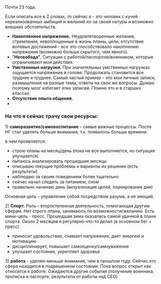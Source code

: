 Почти 23 года.

Если описать все в 2 словах, то сейчас я - это человек с кучей нереализованных амбиций и желаний из-за своей натуры и возможно внешних обстоятельств.

* **Накопленное напряжение.** Неудовлетворенные желания, стремления, невоплощенные в жизнь планы, цели, отсутствие волевых достижений - все это способствовало накоплению напряжения \(возможно больше скрытого, чем явного\).
* "**Несвобода".** Ситуации с работой/паспортом/военником, которые ограничивают мои действия.
* **Умственные нагрузки.** При значительных умственных нагрузках ощущается напряжение в голове. Продолжать становится все труднее и труднее. Самый частый пример - это мои личные записи, размышления на разные темы, ответы на свои же вопросы. Думаю поэтому мозг избегает этих записей. Помню это и в старших классах. 
* **Отсутствие опыта общения.**
* 
### На что я сейчас трачу свои ресурсы:

1\) **саморазвитие/самовоспитание** - самые важные процессы. После НГ стал уделять больше внимания, т.к. появилось больше времени.

в чем проявляется:

* строю планы на месяц/день \(пока не все выполняется, но ситуация улучшается\)
* пытаюсь анализировать прошедшие месяцы
* описываю текущие проблемы и варианты их решения \(есть результаты\)
* наблюдаю за своим поведением более тщательно
* сейчас начал следить за питанием, сном
* правильно начинаю день \(визуализация целей, планирование дня\)

Основная цель - управление собой посредством разума, а не эмоций.

2\) **Спорт.** Роль - второстепенная деятельность, помогающая другим сферам. Нет строго плана, занимаюсь по возможности/желанию. Есть мини-цель - пресс. Прошедшая зима оказалась самой удачной в плане спорта. Около 2 месяцев я регулярно что-то делал \(в основном бег + пресс\).

* приносит удовольствие, снимает напряжение, дает энергию и мотивацию
* дисциплинирует, повышает самооценку/самоуважение
* улучшает состояние, укрепляет здоровье

3\) **работа** - уделяю меньше внимания, чем в прошлом году. Сейчас это сфера находится в подвешенном состоянии. Пока вопрос открыт как относится к работе. Ожидаются другие события \(получение военника, прописка в паспорте, результаты от работы над СЕО\)

